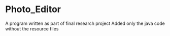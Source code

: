# Photo_Editor
A program written as part of final research project 
Added only the java code without the resource files
